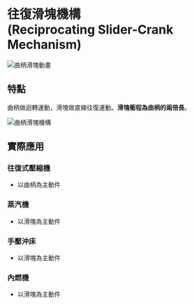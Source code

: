 # 往復滑塊機構<br />(Reciprocating Slider-Crank Mechanism)

![曲柄滑塊動畫](/images/linkage/曲柄滑塊動畫.gif)

## 特點

曲柄做迴轉運動，滑塊做直線往復運動。**滑塊衝程為曲柄的兩倍長**。

![曲柄滑塊機構](/images/linkage/曲柄滑塊機構.jpg)

## 實際應用

### 往復式壓縮機

- 以曲柄為主動件

### 蒸汽機

- 以滑塊為主動件

### 手壓沖床

- 以滑塊為主動件

### 內燃機

- 以滑塊為主動件
